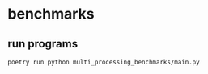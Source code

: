 # benchmarks

## run programs

```shell script
poetry run python multi_processing_benchmarks/main.py
```

